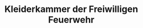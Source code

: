 ---
title: "Kleiderkammer der Freiwilligen Feuerwehr"
url: /moembris/kleiderkammer-der-freiwilligen-feuerwehr/
shop: Kleidung
---